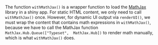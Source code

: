 The function `withMathJax()` is a wrapper function to load the
[MathJax](http://www.mathjax.org) library in a shiny app. For static HTML
content,  we only need to call `withMathJax()` once. However,  for dynamic UI
output via `renderUI()`,  we must wrap the content that contains math
expressions in `withMathJax()`,  because we have to call the MathJax function
`MathJax.Hub.Queue(["Typeset",  MathJax.Hub])` to render math manually,  which is
what `withMathJax()` does.
